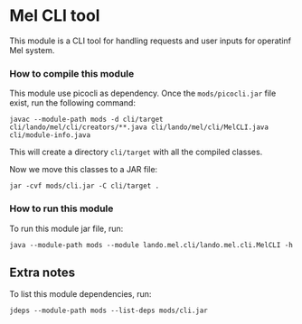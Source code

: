 # Mel CLI tool

This module is a CLI tool for handling requests and user inputs for operatinf Mel system.

### How to compile this module

This module use picocli as dependency. Once the `mods/picocli.jar` file exist, run the following command:

```
javac --module-path mods -d cli/target cli/lando/mel/cli/creators/**.java cli/lando/mel/cli/MelCLI.java cli/module-info.java
```

This will create a directory `cli/target` with all the compiled classes.

Now we move this classes to a JAR file:

```
jar -cvf mods/cli.jar -C cli/target .
```

### How to run this module

To run this module jar file, run:

```
java --module-path mods --module lando.mel.cli/lando.mel.cli.MelCLI -h
```

## Extra notes

To list this module dependencies, run:
```
jdeps --module-path mods --list-deps mods/cli.jar
```